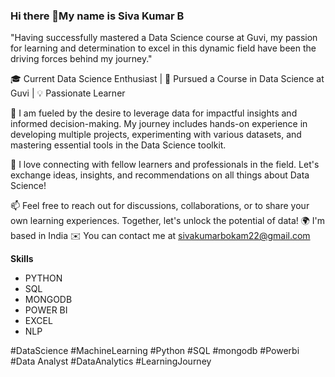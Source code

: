 ### Hi there 👋My name is Siva Kumar B
"Having successfully mastered a Data Science course at Guvi, my passion for learning and determination to excel in this dynamic field have been the driving forces behind my journey."

🎓 Current Data Science Enthusiast | 📘 Pursued a Course in Data Science at Guvi | 💡 Passionate Learner

🌱 I am fueled by the desire to leverage data for impactful insights and informed decision-making. My journey includes hands-on experience in developing multiple projects, experimenting with various datasets, and mastering essential tools in the Data Science toolkit.

💬 I love connecting with fellow learners and professionals in the field. Let's exchange ideas, insights, and recommendations on all things about Data Science!

📫 Feel free to reach out for discussions, collaborations, or to share your own learning experiences. Together, let's unlock the potential of data! 🌍 I'm based in India ✉️ You can contact me at sivakumarbokam22@gmail.com

**Skills**
* PYTHON
* SQL
* MONGODB
* POWER BI
* EXCEL
* NLP



#DataScience #MachineLearning #Python #SQL #mongodb #Powerbi #Data Analyst #DataAnalytics #LearningJourney
